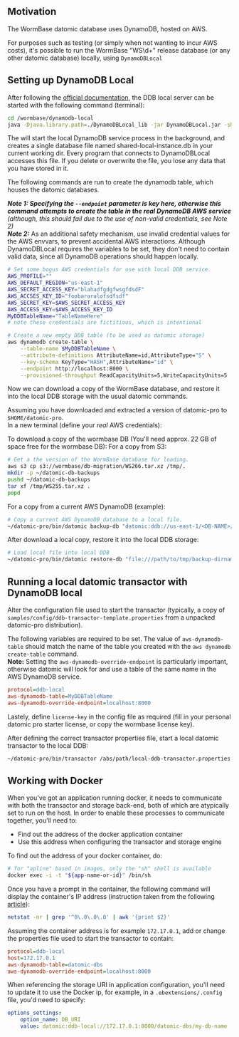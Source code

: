 ## Motivation
The WormBase datomic database uses DynamoDB, hosted on AWS.

For purposes such as testing (or simply when not wanting to incur AWS costs), 
it's possible to run the WormBase "WS\d+" release database (or any other datomic database) locally, using `DynamoDBLocal` 

## Setting up DynamoDB Local

After following the [official documentation][1], the DDB local server can be started with the following command (terminal):

```bash
cd /wormbase/dynamodb-local
java -Djava.library.path=./DynamoDBLocal_lib -jar DynamoDBLocal.jar -sharedDb &
```
The will start the local DynamoDB service process in the background, and creates a single database file named shared-local-instance.db in your current working dir. Every program that connects to DynamoDBLocal accesses this file. If you delete or overwrite the file, you lose any data that you have stored in it.

The following commands are run to create the dynamodb table, which houses the datomic databases.

_**Note 1: Specifying the `--endpoint` parameter is key here, otherwise this command attempts to create the table in the real DynamoDB AWS service** (although, this should fail due to the use of non-valid credentials, see Note 2)_  
_**Note 2:**_ As an additional safety mechanism, use invalid credential values for the AWS envvars, to prevent accidental AWS interactions. Although DynamoDBLocal requires the variables to be set, they don't need to contain valid data, since all DynamoDB operations should happen locally.

```bash
# Set some bogus AWS credentials for use with local DDB service.
AWS_PROFILE=""
AWS_DEFAULT_REGION="us-east-1"
AWS_SECRET_ACCESS_KEY="blahadfgdgfwsgfdsdF"
AWS_ACCSES_KEY_ID="foobararalofsdfsdf"
AWS_SECRET_KEY=$AWS_SECRET_ACCESS_KEY
AWS_ACCESS_KEY=$AWS_ACCESS_KEY_ID
MyDDBTableName="TableNameHere"
# note these credentials are fictitious, which is intentional

# Create a new empty DDB table (to be used as datomic storage)
aws dynamodb create-table \
    --table-name $MyDDBTableName \
    --attribute-definitions AttributeName=id,AttributeType="S" \
    --key-schema KeyType="HASH",AttributeName="id" \
    --endpoint http://localhost:8000 \
    --provisioned-throughput ReadCapacityUnits=5,WriteCapacityUnits=5
```

Now we can download a copy of the WormBase database, and restore it into the local DDB storage with the usual datomic commands.

Assuming you have downloaded and extracted a version of datomic-pro to `$HOME/datomic-pro`.  
In a new terminal (define your *real* AWS credentials):

To download a copy of the wormbase DB (You'll need approx. 22 GB of space free for the wormbase DB):
For a copy from S3:
```bash
# Get a the version of the WormBase database for loading.
aws s3 cp s3://wormbase/db-migration/WS266.tar.xz /tmp/.
mkdir -p ~/datomic-db-backups
pushd ~/datomic-db-backups
tar xf /tmp/WS255.tar.xz .
popd
```
For a copy from a current AWS DynamoDB (example):
```bash
# Copy a current AWS DynamoDB database to a local file.
~/datomic-pro/bin/datomic backup-db "datomic:ddb://us-east-1/<DB-NAME>/<TABLE-NAME>" "file:///abspath/to/tmp/backup-dirname"
```

After download a local copy, restore it into the local DDB storage:
```bash
# Load local file into local DDB
~/datomic-pro/bin/datomic restore-db "file:///path/to/tmp/backup-dirname" "datomic:ddb-local://localhost:8000/<DB-NAME>/<TABLE-NAME>"
```

## Running a local datomic transactor with DynamoDB local
Alter the configuration file used to start the transactor (typically, a copy of `samples/config/ddb-transactor-template.properties` from a unpacked datomic-pro distribution).

The following variables are required to be set. The value of `aws-dynamodb-table` should match the name of the table you created with the `aws dynamodb create-table` command.  
**Note:** Setting the `aws-dynamodb-override-endpoint` is particularly important, otherwise datomic will look for and use a table of the same name in the AWS DynamoDB service.
 
```ini
protocol=ddb-local
aws-dynamodb-table=MyDDBTableName
aws-dynamodb-override-endpoint=localhost:8000
```
Lastely, define `license-key` in the config file as required (fill in your personal datomic pro starter license, or copy the wormbase license key).

After defining the correct transactor properties file, start a local datomic transactor to the local DDB:
```bash
~/datomic-pro/bin/transactor /abs/path/local-ddb-transactor.properties &
```


## Working with Docker

When you've got an application running docker, 
it needs to communicate with both the transactor and storage back-end,
both of which are atypically set to run on the host.
In order to enable these processes to communicate together,
you'll need to:

  * Find out the address of the docker application container
  * Use this address when configuring the transactor and storage engine

To find out the address of your docker container, do:

```bash
# for "apline" based in images, only the "sh" shell is available
docker exec -i -t "${app-name-or-id}" /bin/sh
```

Once you have a prompt in the container, the following command will
display the container's IP address (instruction taken from the following [article][2]):

```bash
netstat -nr | grep '^0\.0\.0\.0' | awk '{print $2}'
```
Assuming the container address is for example `172.17.0.1`,
add or change the properties file used to start the transactor to contain:

```ini
protocol=ddb-local
host=172.17.0.1
aws-dynamodb-table=datomic-dbs
aws-dynamodb-override-endpoint=localhost:8000
```

When referencing the storage URI in application configuration,
you'll need to update it to use the Docker ip, for example,
in a `.ebextensions/.config` file, you'd need to specify:
```yaml
options_settings:
    option_name: DB_URI
    value: datomic:ddb-local://172.17.0.1:8000/datomic-dbs/my-db-name
```

[1]: http://docs.aws.amazon.com/amazondynamodb/latest/developerguide/DynamoDBLocal.html
[2]: http://blog.michaelhamrah.com/2014/06/accessing-the-docker-host-server-within-a-container/
